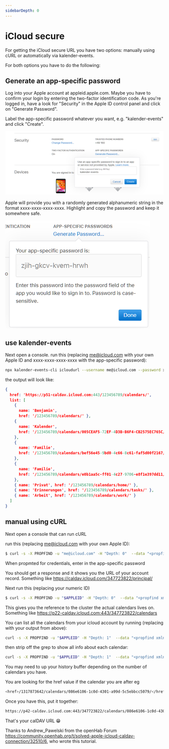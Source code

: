 ```yaml
---
sidebarDepth: 0
---
```


# iCloud secure

For getting the iCloud secure URL you have two options: manually using cURL or automatically via kalender-events.

For both options you have to do the following:

## Generate an app-specific password

Log into your Apple account at appleid.apple.com. Maybe you have to confirm your login by entering the two-factor identification code.
As you're logged in, have a look for "Security" in the Apple ID control panel and click on "Generate Password".

Label the app-specific password whatever you want, e.g. "kalender-events" and click "Create".

![generate_password](https://github.com/naimo84/kalender-events/raw/docs/docs/examples/generate_password.png)

Apple will provide you with a randomly generated alphanumeric string in the format xxxx-xxxx-xxxx-xxxx. Highlight and copy the password and keep it somewhere safe.

![generate_password](https://github.com/naimo84/kalender-events/raw/docs/docs/examples/generate_password_2.png)  

## use kalender-events

Next open a console.
run this (replacing me@icloud.com with your own Apple ID and xxxx-xxxx-xxxx-xxxx with the app-specific password):

```sh
npx kalender-events-cli icloudurl --username me@icloud.com --password xxxx-xxxx-xxxx-xxxx 
```

the output will look like: 

```json
{
  href: 'https://p51-caldav.icloud.com:443/123456789/calendars/',
  list: [
    { 
      name: 'Benjamin', 
      href: '/123456789/calendars/' },
    {
      name: 'Kalender',
      href: '/123456789/calendars/005CEAF5-72EF-4D3B-B6F4-CB2575EC765C/'
    },
    {
      name: 'Familie',
      href: '/123456789/calendars/bef56e45-9bd0-4c66-8c61-faf5d00f2167/'
    },
    {
      name: 'Familie',
      href: '/123456789/calendars/e0b1aa5c-ff01-4c27-9706-e8f1e397dd11/'
    },
    { name: 'Privat', href: '/123456789/calendars/home/' },
    { name: 'Erinnerungen', href: '/123456789/calendars/tasks/' },
    { name: 'Arbeit', href: '/123456789/calendars/work/' }
  ]
}
```

## manual using cURL
  
Next open a console that can run cURL

run this (replacing me@icloud.com with your own Apple ID):

```sh
$ curl -s -X PROPFIND -u "me@icloud.com" -H "Depth: 0"  --data "<propfind xmlns='DAV:'><prop><current-user-principal/></prop></propfind>"  https://caldav.icloud.com/
```

When propmted for credentials, enter in the app-specific password

You should get a response and it shows you the URL of your account record.
Something like <https://caldav.icloud.com/347723822/principal/>

Next run this (replacing your numeric ID)

```sh
$ curl -s -X PROPFIND -u "$APPLEID" -H "Depth: 0"  --data "<propfind xmlns='DAV:' xmlns:cd='urn:ietf:params:xml:ns:caldav'><prop><cd:calendar-home-set/></prop></propfind>" https://caldav.icloud.com/347723822/principal/
```

This gives you the reference to the cluster the actual calendars lives on.
Something like <https://p22-caldav.icloud.com:443/347723822/calendars>

You can list all the calendars from your icloud account by running (replacing with your output from above):

```sh
curl -s -X PROPFIND -u "$APPLEID" -H "Depth: 1"  --data "<propfind xmlns='DAV:'><prop><displayname/></prop></propfind>"  https://p42-caldav.icloud.com:443/347723822/calendars/ | grep displayname
```

then strip off the grep to show all info about each calendar:

```sh
curl -s -X PROPFIND -u "$APPLEID" -H "Depth: 1"  --data "<propfind xmlns='DAV:'><prop><displayname/></prop></propfind>"  https://p42-caldav.icloud.com:443/347723822/calendars/
```

You may need to up your history buffer depending on the number of calendars you have.

You are looking for the href value if the calendar you are after eg

```sh
<href>/1317873642/calendars/086e6106-1c0d-4301-a99d-5c5ebbcc5079/</href>
```

Once you have this, put it together:

```sh
https://p42-caldav.icloud.com:443/347723822/calendars/086e6106-1c0d-4301-a99d-5c5ebbcc5079/
```

That's your calDAV URL :grin:

Thanks to Andrew_Pawelski from the openHab Forum <https://community.openhab.org/t/solved-apple-icloud-caldav-connection/32510/6>, who wrote this tutorial.
